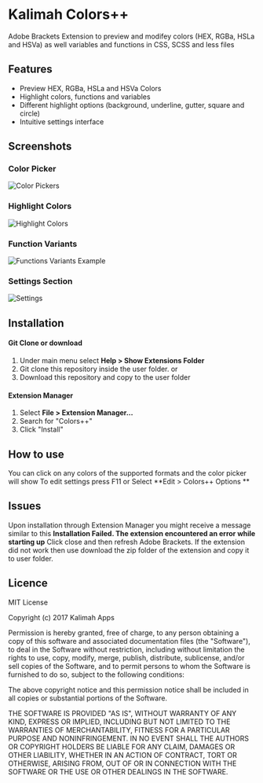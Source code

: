 # Kalimah Colors++
Adobe Brackets Extension to preview and modifey colors (HEX, RGBa, HSLa and HSVa) as well variables and functions in CSS, SCSS and less files




## Features
 * Preview HEX, RGBa, HSLa and HSVa Colors
 * Highlight colors, functions and variables
 * Different highlight options (background, underline, gutter, square and circle)
 * Intuitive settings interface
 
 ## Screenshots
 ### Color Picker
![Color Pickers](https://raw.githubusercontent.com/kalimah-apps/colors-plus-plus/master/screenshots/color-pickers.png)

### Highlight Colors
![Highlight Colors](https://raw.githubusercontent.com/kalimah-apps/colors-plus-plus/master/screenshots/highlight-colors.png)

### Function Variants
![Functions Variants Example](https://raw.githubusercontent.com/kalimah-apps/colors-plus-plus/master/screenshots/function-variants.png)

### Settings Section
![Settings](https://raw.githubusercontent.com/kalimah-apps/colors-plus-plus/master/screenshots/settings.png)


## Installation
#### Git Clone or download
1. Under main menu select **Help > Show Extensions Folder**
2. Git clone this repository inside the user folder.
or
2. Download this repository and copy to the user folder

#### Extension Manager
1. Select **File > Extension Manager...**
2. Search for "Colors++"
3. Click "Install"

## How to use
You can click on any colors of the supported formats and the color picker will show
To edit settings press F11 or Select **Edit > Colors++ Options **

## Issues
Upon installation through Extension Manager you might receive a message similar to this
**Installation Failed. The extension encountered an error while starting up**
Click close and then refresh Adobe Brackets. If the extension did not work then use download the zip folder of the extension and copy it to user folder.

## Licence
MIT License

Copyright (c) 2017 Kalimah Apps

Permission is hereby granted, free of charge, to any person obtaining a copy
of this software and associated documentation files (the "Software"), to deal
in the Software without restriction, including without limitation the rights
to use, copy, modify, merge, publish, distribute, sublicense, and/or sell
copies of the Software, and to permit persons to whom the Software is
furnished to do so, subject to the following conditions:

The above copyright notice and this permission notice shall be included in all
copies or substantial portions of the Software.

THE SOFTWARE IS PROVIDED "AS IS", WITHOUT WARRANTY OF ANY KIND, EXPRESS OR
IMPLIED, INCLUDING BUT NOT LIMITED TO THE WARRANTIES OF MERCHANTABILITY,
FITNESS FOR A PARTICULAR PURPOSE AND NONINFRINGEMENT. IN NO EVENT SHALL THE
AUTHORS OR COPYRIGHT HOLDERS BE LIABLE FOR ANY CLAIM, DAMAGES OR OTHER
LIABILITY, WHETHER IN AN ACTION OF CONTRACT, TORT OR OTHERWISE, ARISING FROM,
OUT OF OR IN CONNECTION WITH THE SOFTWARE OR THE USE OR OTHER DEALINGS IN THE
SOFTWARE.
